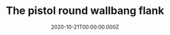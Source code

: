 ---
title: "The pistol round wallbang flank"
record_id: 35052118/vpT3nui68?autoplay=0&muted=0&loop=0
type: medal
date: 2020-10-21T00:00:00.000Z
collection: clips
---